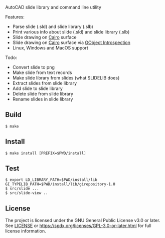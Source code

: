 AutoCAD slide library and command line utility

Features:

* Parse slide (.sld) and slide library (.slb)
* Print various info about slide (.sld) and slide library (.slb)
* Slide drawing on [Cairo](https://www.cairographics.org/) surface
* Slide drawing on [Cairo](https://www.cairographics.org/) surface
  via [GObject Introspection](https://gi.readthedocs.io/en/latest/)
* Linux, Windows and MacOS support

Todo:

* Convert slide to png
* Make slide from text records
* Make slide library from slides (what SLIDELIB does)
* Extract slides from slide library
* Add slide to slide library
* Delete slide from slide library
* Rename slides in slide library

## Build

```
$ make
```

## Install

```
$ make install [PREFIX=$PWD/install]
```

## Test

```
$ export LD_LIBRARY_PATH=$PWD/install/lib GI_TYPELIB_PATH=$PWD/install/lib/girepository-1.0
$ src/slide ...
$ src/slide-view ..
```

## License

The project is licensed under the GNU General Public License v3.0 or later.
See [LICENSE](LICENSE) or
https://spdx.org/licenses/GPL-3.0-or-later.html
for full license information.
